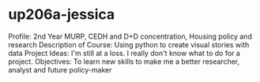 # up206a-jessica 
Profile: 2nd Year MURP, CEDH and D+D concentration, Housing policy and research
Description of Course: Using python to create visual stories with data
Project Ideas: I'm still at a loss. I really don't know what to do for a project.
Objectives: To learn new skills to make me a better researcher, analyst and future policy-maker
